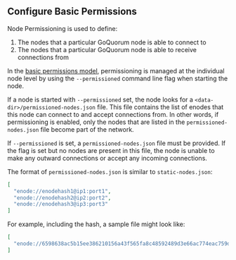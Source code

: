 ## Configure Basic Permissions

Node Permissioning is used to define:

1. The nodes that a particular GoQuorum node is able to connect to
2. The nodes that a particular GoQuorum node is able to receive connections from

In the [basic permissions model](../../Concepts/Permissioning/BasicNetworkPermissions.md), permissioning
is managed at the individual node level by using the `--permissioned` command line flag when starting the node.

If a node is started with `--permissioned` set, the node looks for a `<data-dir>/permissioned-nodes.json` file.
This file contains the list of enodes that this node can connect to and accept connections from.  In other
words, if permissioning is enabled, only the nodes that are listed in the `permissioned-nodes.json` file become part of the network. 

If `--permissioned` is set, a `permissioned-nodes.json` file must be provided. If the flag is set but
no nodes are present in this file, the node is unable to make any outward connections or accept any
incoming connections.

The format of `permissioned-nodes.json` is similar to `static-nodes.json`:

```json
[
  "enode://enodehash1@ip1:port1",
  "enode://enodehash2@ip2:port2",
  "enode://enodehash3@ip3:port3"
]
```

For example, including the hash, a sample file might look like:

```json
[
  "enode://6598638ac5b15ee386210156a43f565fa8c48592489d3e66ac774eac759db9eb52866898cf0c5e597a1595d9e60e1a19c84f77df489324e2f3a967207c047470@127.0.0.1:30300"
]
```

